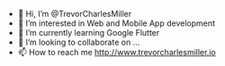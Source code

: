 - 👋 Hi, I’m @TrevorCharlesMiller
- 👀 I’m interested in Web and Mobile App development
- 🌱 I’m currently learning Google Flutter
- 💞️ I’m looking to collaborate on ...
- 📫 How to reach me http://www.trevorcharlesmiller.io

<!---
TrevorCharlesMiller/TrevorCharlesMiller is a ✨ special ✨ repository because its `README.md` (this file) appears on your GitHub profile.
You can click the Preview link to take a look at your changes.
--->
